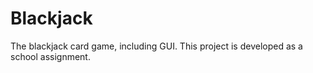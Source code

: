 # Blackjack
The blackjack card game, including GUI.
This project is developed as a school assignment.
